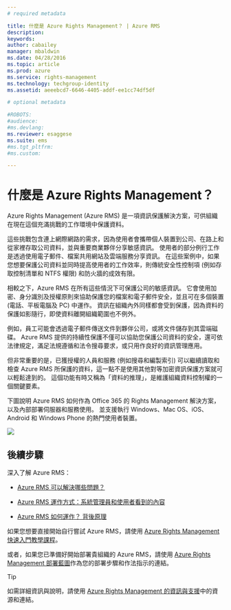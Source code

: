 ```yaml
---
# required metadata

title: 什麼是 Azure Rights Management？ | Azure RMS
description:
keywords:
author: cabailey
manager: mbaldwin
ms.date: 04/28/2016
ms.topic: article
ms.prod: azure
ms.service: rights-management
ms.technology: techgroup-identity
ms.assetid: aeeebcd7-6646-4405-addf-ee1cc74df5df

# optional metadata

#ROBOTS:
#audience:
#ms.devlang:
ms.reviewer: esaggese
ms.suite: ems
#ms.tgt_pltfrm:
#ms.custom:

---
```


# 什麼是 Azure Rights Management？

Azure Rights Management (Azure RMS) 是一項資訊保護解決方案，可供組織在現在這個充滿挑戰的工作環境中保護資料。

這些挑戰包含連上網際網路的需求，因為使用者會攜帶個人裝置到公司、在路上和從家裡存取公司資料，並與重要商業夥伴分享敏感資訊。 使用者的部分例行工作是透過使用電子郵件、檔案共用網站及雲端服務分享資訊。 在這些案例中，如果您想要保護公司資料並同時提高使用者的工作效率，則傳統安全性控制項 (例如存取控制清單和 NTFS 權限) 和防火牆的成效有限。

相較之下，Azure RMS 在所有這些情況下可保護公司的敏感資訊。 它會使用加密、身分識別及授權原則來協助保護您的檔案和電子郵件安全，並且可在多個裝置 (電話、平板電腦及 PC) 中運作。 資訊在組織內外同樣都會受到保護，因為資料的保護如影隨行，即使資料離開組織範圍也不例外。 

例如，員工可能會透過電子郵件傳送文件到夥伴公司，或將文件儲存到其雲端磁碟。 Azure RMS 提供的持續性保護不僅可以協助您保護公司資料的安全，還可依法律規定，滿足法規遵循和法令搜尋要求，或只用作良好的資訊管理應用。

但非常重要的是，已獲授權的人員和服務 (例如搜尋和編製索引) 可以繼續讀取和檢查 Azure RMS 所保護的資料，這一點不是使用其他對等加密資訊保護方案就可以輕鬆達到的。 這個功能有時又稱為「資料的推理」，是維護組織資料控制權的一個關鍵要素。

下圖說明 Azure RMS 如何作為 Office 365 的 Rights Management 解決方案，以及內部部署伺服器和服務使用。 並支援執行 Windows、Mac OS、iOS、Android 和 Windows Phone 的熱門使用者裝置。

![](../media/AzRMS_elements.png)

## 後續步驟

深入了解 Azure RMS：

-   [Azure RMS 可以解決哪些問題？](azure-rms-problems-it-solves.md)

-   [Azure RMS 運作方式：系統管理員和使用者看到的內容](what-admins-users-see.md)

-   [Azure RMS 如何運作？ 背後原理](how-does-it-work.md)



如果您想要直接開始自行嘗試 Azure RMS，請使用 [Azure Rights Management 快速入門教學課程](../get-started/quick-start-tutorial.md)。

或者，如果您已準備好開始部署貴組織的 Azure RMS，請使用 [Azure Rights Management 部署藍圖](../plan-design/deployment-roadmap.md)作為您的部署步驟和作法指示的連結。

> [!TIP]
> 如需詳細資訊與說明，請使用 [Azure Rights Management 的資訊與支援](../get-started/information-support.md)中的資源和連結。





<!--HONumber=Apr16_HO3-->



